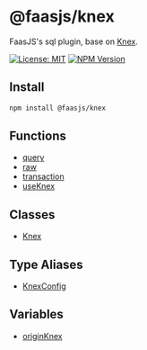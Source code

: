 # @faasjs/knex

FaasJS's sql plugin, base on [Knex](https://knexjs.org/).

[![License: MIT](https://img.shields.io/npm/l/@faasjs/knex.svg)](https://github.com/faasjs/faasjs/blob/main/packages/knex/LICENSE)
[![NPM Version](https://img.shields.io/npm/v/@faasjs/knex.svg)](https://www.npmjs.com/package/@faasjs/knex)

## Install

```sh
npm install @faasjs/knex
```

## Functions

- [query](functions/query.md)
- [raw](functions/raw.md)
- [transaction](functions/transaction.md)
- [useKnex](functions/useKnex.md)

## Classes

- [Knex](classes/Knex.md)

## Type Aliases

- [KnexConfig](type-aliases/KnexConfig.md)

## Variables

- [originKnex](variables/originKnex.md)
